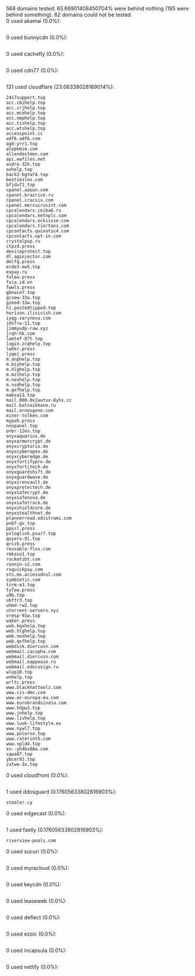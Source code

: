 568 domains tested. 65.66901408450704% were behind nothing (195 were behind something). 62 domains could not be tested.<br>
0 used akamai (0.0%):
```

```

0 used bunnycdn (0.0%):
```

```

0 used cachefly (0.0%):
```

```

0 used cdn77 (0.0%):
```

```

131 used cloudflare (23.06338028169014%):
```
24x7support.top
acc.cbihelp.top
acc.crjhelp.top
acc.mcohelp.top
acc.nmphelp.top
acc.tishelp.top
acc.wtshelp.top
accesspoint.cc
adf6.adf6.com
agd-yrr1.top
alephmim.com
allendostmen.com
api.ewfiles.net
asdre-32h.top
axhelp.top
back2-bgtw74.top
bestieslos.com
bfjduf2.top
cpanel.aaoun.com
cpanel.brazrice.ru
cpanel.cracsiu.com
cpanel.mercuirusint.com
cpcalendars.ceiba6.ru
cpcalendars.ketnplc.com
cpcalendars.ockisise.com
cpcalendars.tiortans.com
cpcontacts.quixotic4.com
cpcontacts.upt-in.com
crystalpvp.ru
ctpzd.press
deviceprotect.top
dl.aginjector.com
dmlfq.press
erde3-ew5.top
expay.ru
folew.press
fvia.id.vn
fwwls.press
gbnace7.top
gcxew-33w.top
gzeed-33w.top
h1.postedtipped.top
horizon.ilisivish.com
iyqg.vorynexa.com
jdsfrw-11.top
jimmyudp-raw.xyz
jrqh-hk.com
laetef-87t.top
login.zcqhelp.top
lwhkr.press
lyqej.press
m.anphelp.top
m.biyhelp.top
m.hlghelp.top
m.mzihelp.top
m.nexhelp.top
m.nsdhelp.top
m.qxfhelp.top
mabsa13.top
mail.000-0x2autxx-8yhx.cc
mail.batsaikhane.ru
mail.ornosgeno.com
miner-tolken.com
mypah.press
nnnpanel.top
onbr-12es.top
onyxaquarius.de
onyxarmorcrypt.de
onyxcryptorix.de
onyxcyberapex.de
onyxcyberedge.de
onyxfortifypro.de
onyxfortitech.de
onyxguardshift.de
onyxguardwave.de
onyxironvault.de
onyxprotectech.de
onyxsafecrypt.de
onyxsafenova.de
onyxsafetrack.de
onyxshieldcore.de
onyxstealthnet.de
plannerread.edistrami.com
pnbf-gv.top
ppssl.press
psloglink.psur7.top
qoyerx-9i.top
qrczb.press
reusable-flex.com
rmkaio1.top
rocketibt.com
ronnin-v2.com
rxquickpay.com
sts.mx.accessdnsl.com
symbietic.com
tcrm-m3.top
tyfew.press
u9b.top
ubftr3.top
uhmd-rw2.top
utorrent-servers.xyz
vresp-91w.top
wakor.press
web.bqxhelp.top
web.hlghelp.top
web.nexhelp.top
web.qxfhelp.top
webdisk.diercusn.com
webmail.cacopha.com
webmail.diercusn.com
webmail.eappease.ru
webmail.edocusign.ru
wlop10.top
wnhelp.top
wrltc.press
www.blackhattoolz.com
www.cis-dmc.com
www.ec-europa-eu.com
www.eurobrandsindia.com
www.hdpw3.top
www.jnhelp.top
www.livhelp.top
www.luuk-lifestyle.eu
www.nywl7.top
www.polersx.top
www.raterinth.com
www.vpld4.top
xn--yh4bx88a.com
xqwa87.top
ybcer92.top
zxtwe-3x.top
```

0 used cloudfront (0.0%):
```

```

1 used ddosguard (0.17605633802816903%):
```
stealer.cy
```

0 used edgecast (0.0%):
```

```

1 used fastly (0.17605633802816903%):
```
riverview-pools.com
```

0 used sucuri (0.0%):
```

```

0 used myracloud (0.0%):
```

```

0 used keycdn (0.0%):
```

```

0 used leaseweb (0.0%):
```

```

0 used deflect (0.0%):
```

```

0 used ezoic (0.0%):
```

```

0 used incapsula (0.0%):
```

```

0 used netlify (0.0%):
```

```
